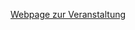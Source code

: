 [Compiler]: http://ob.cs.hm.edu/lectures/compiler

[Webpage zur Veranstaltung][Compiler]

[Compiler2]: http://ob.cs.hm.edu/lectures/compiler

